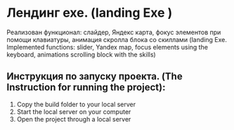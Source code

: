 # Лендинг exe. (landing Exe )
Реализован функционал: слайдер, Яндекс карта, фокус элементов при помощи клавиатуры, анимация скролла блока со скиллами (landing Exe. Implemented functions: slider, Yandex map, focus elements using the keyboard, animations scrolling block with the skills)

## Инструкция по запуску проекта. (The Instruction for running the project):
1) Сopy the build folder to your local server
2) Start the local server on your computer
3) Open the project through a local server
